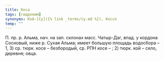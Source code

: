 ```yaml
---
title: Коса
tags: [гидроним]
synonyms: Кой-[Су]({% link _terms/су.md %}), Коссе
temp: ""
---
```


П. пр. р. Альма, нач. на зап. склонах масс. Чатыр-Даг, впад. у кордона Сосновый,
ниже р. Сухая Альма; имеет большую площадь водосбора – 1, 3) ср. тюрк. косе –
безбородый, ср. РПН косе – ; 2) тюрк. кой – село, деревня; овца.
